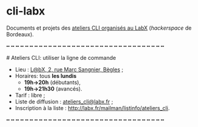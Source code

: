cli-labx
========

Documents et projets des [ateliers CLI organisés au LabX](https://www.labx.fr/) (_hackerspace_ de Bordeaux).

╍ ╍ ╍ ╍ ╍ ╍ ╍ ╍ ╍ ╍ ╍ ╍ ╍ ╍ ╍ ╍ ╍ ╍ ╍ ╍ ╍ ╍ ╍ ╍ ╍ ╍ ╍ ╍ ╍ ╍ ╍ ╍ ╍ ╍

\# Ateliers CLI: utiliser la ligne de commande

* Lieu : [L@bX, 2, rue Marc Sangnier, Bègles](http://osm.org/go/b%7E%7EHz1Mx-?layers=H&m=&node=2575631402) ;
* Horaires: tous **les lundis**
    * **19h→20h** (débutants),
    * **19h→21h30** (avancés).
*  Tarif : libre ;
* Liste de diffusion : ateliers_cli@labx.fr ;
* Inscription à la liste : http://labx.fr/mailman/listinfo/ateliers_cli.

╍ ╍ ╍ ╍ ╍ ╍ ╍ ╍ ╍ ╍ ╍ ╍ ╍ ╍ ╍ ╍ ╍ ╍ ╍ ╍ ╍ ╍ ╍ ╍ ╍ ╍ ╍ ╍ ╍ ╍ ╍ ╍ ╍ ╍